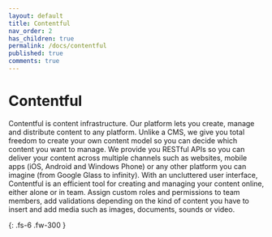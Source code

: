 ```yaml
---
layout: default
title: Contentful
nav_order: 2
has_children: true
permalink: /docs/contentful
published: true
comments: true
---
```


# Contentful

Contentful is content infrastructure. Our platform lets you create, manage and distribute content to any platform. Unlike a CMS, we give you total freedom to create your own content model so you can decide which content you want to manage. We provide you RESTful APIs so you can deliver your content across multiple channels such as websites, mobile apps (iOS, Android and Windows Phone) or any other platform you can imagine (from Google Glass to infinity). With an uncluttered user interface, Contentful is an efficient tool for creating and managing your content online, either alone or in team. Assign custom roles and permissions to team members, add validations depending on the kind of content you have to insert and add media such as images, documents, sounds or video.

{: .fs-6 .fw-300 }